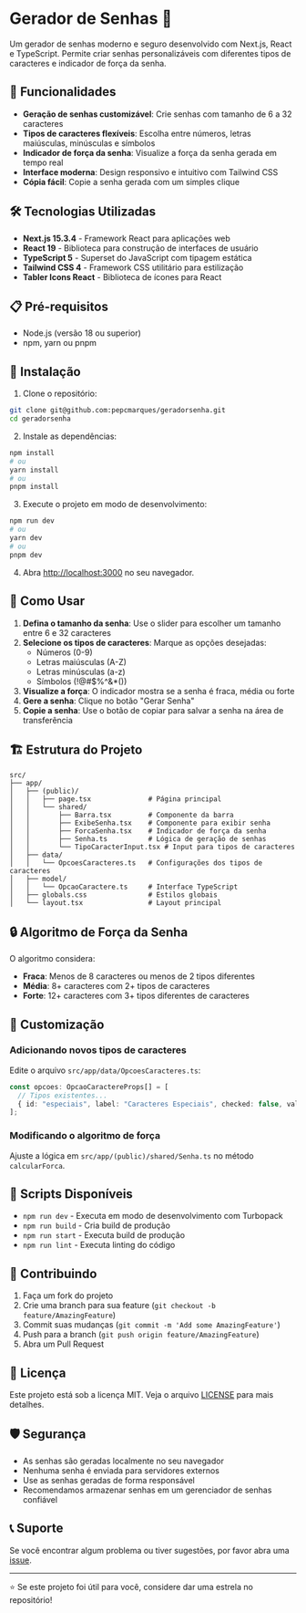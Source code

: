 # Gerador de Senhas 🔐

Um gerador de senhas moderno e seguro desenvolvido com Next.js, React e TypeScript. Permite criar senhas personalizáveis com diferentes tipos de caracteres e indicador de força da senha.

## 🚀 Funcionalidades

- **Geração de senhas customizável**: Crie senhas com tamanho de 6 a 32 caracteres
- **Tipos de caracteres flexíveis**: Escolha entre números, letras maiúsculas, minúsculas e símbolos
- **Indicador de força da senha**: Visualize a força da senha gerada em tempo real
- **Interface moderna**: Design responsivo e intuitivo com Tailwind CSS
- **Cópia fácil**: Copie a senha gerada com um simples clique

## 🛠️ Tecnologias Utilizadas

- **Next.js 15.3.4** - Framework React para aplicações web
- **React 19** - Biblioteca para construção de interfaces de usuário
- **TypeScript 5** - Superset do JavaScript com tipagem estática
- **Tailwind CSS 4** - Framework CSS utilitário para estilização
- **Tabler Icons React** - Biblioteca de ícones para React

## 📋 Pré-requisitos

- Node.js (versão 18 ou superior)
- npm, yarn ou pnpm

## 🔧 Instalação

1. Clone o repositório:

```bash
git clone git@github.com:pepcmarques/geradorsenha.git
cd geradorsenha
```

2. Instale as dependências:

```bash
npm install
# ou
yarn install
# ou
pnpm install
```

3. Execute o projeto em modo de desenvolvimento:

```bash
npm run dev
# ou
yarn dev
# ou
pnpm dev
```

4. Abra [http://localhost:3000](http://localhost:3000) no seu navegador.

## 📖 Como Usar

1. **Defina o tamanho da senha**: Use o slider para escolher um tamanho entre 6 e 32 caracteres
2. **Selecione os tipos de caracteres**: Marque as opções desejadas:
   - Números (0-9)
   - Letras maiúsculas (A-Z)
   - Letras minúsculas (a-z)
   - Símbolos (!@#$%^&\*())
3. **Visualize a força**: O indicador mostra se a senha é fraca, média ou forte
4. **Gere a senha**: Clique no botão "Gerar Senha"
5. **Copie a senha**: Use o botão de copiar para salvar a senha na área de transferência

## 🏗️ Estrutura do Projeto

```
src/
├── app/
│   ├── (public)/
│   │   ├── page.tsx              # Página principal
│   │   └── shared/
│   │       ├── Barra.tsx         # Componente da barra
│   │       ├── ExibeSenha.tsx    # Componente para exibir senha
│   │       ├── ForcaSenha.tsx    # Indicador de força da senha
│   │       ├── Senha.ts          # Lógica de geração de senhas
│   │       └── TipoCaracterInput.tsx # Input para tipos de caracteres
│   ├── data/
│   │   └── OpcoesCaracteres.ts   # Configurações dos tipos de caracteres
│   ├── model/
│   │   └── OpcaoCaractere.ts     # Interface TypeScript
│   ├── globals.css               # Estilos globais
│   └── layout.tsx                # Layout principal
```

## 🔒 Algoritmo de Força da Senha

O algoritmo considera:

- **Fraca**: Menos de 8 caracteres ou menos de 2 tipos diferentes
- **Média**: 8+ caracteres com 2+ tipos de caracteres
- **Forte**: 12+ caracteres com 3+ tipos diferentes de caracteres

## 🎨 Customização

### Adicionando novos tipos de caracteres

Edite o arquivo `src/app/data/OpcoesCaracteres.ts`:

```typescript
const opcoes: OpcaoCaractereProps[] = [
  // Tipos existentes...
  { id: "especiais", label: "Caracteres Especiais", checked: false, value: "[]{}|;:,.<>?" },
];
```

### Modificando o algoritmo de força

Ajuste a lógica em `src/app/(public)/shared/Senha.ts` no método `calcularForca`.

## 📝 Scripts Disponíveis

- `npm run dev` - Executa em modo de desenvolvimento com Turbopack
- `npm run build` - Cria build de produção
- `npm run start` - Executa build de produção
- `npm run lint` - Executa linting do código

## 🤝 Contribuindo

1. Faça um fork do projeto
2. Crie uma branch para sua feature (`git checkout -b feature/AmazingFeature`)
3. Commit suas mudanças (`git commit -m 'Add some AmazingFeature'`)
4. Push para a branch (`git push origin feature/AmazingFeature`)
5. Abra um Pull Request

## 📄 Licença

Este projeto está sob a licença MIT. Veja o arquivo [LICENSE](LICENSE) para mais detalhes.

## 🛡️ Segurança

- As senhas são geradas localmente no seu navegador
- Nenhuma senha é enviada para servidores externos
- Use as senhas geradas de forma responsável
- Recomendamos armazenar senhas em um gerenciador de senhas confiável

## 📞 Suporte

Se você encontrar algum problema ou tiver sugestões, por favor abra uma [issue](https://github.com/pepcmarques/geradorsenha/issues).

---

⭐ Se este projeto foi útil para você, considere dar uma estrela no repositório!
